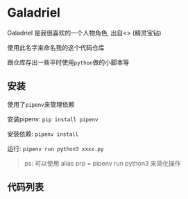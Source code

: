 # Galadriel

Galadriel 是我很喜欢的一个人物角色, 出自<<The Silmarillion>> (精灵宝钻)

使用此名字来命名我的这个代码仓库

跟仓库存出一些平时使用`python`做的小脚本等

## 安装

使用了`pipenv`来管理依赖

安装pipenv: `pip install pipenv`

安装依赖:  `pipenv install`

运行: `pipenv run python3 xxxx.py`

> ps: 可以使用 alias prp = pipenv run python3 来简化操作

## 代码列表

